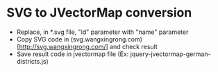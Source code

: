 # SVG to JVectorMap conversion 

* Replace, in *.svg file, "id" parameter with "name" parameter
* Copy SVG code in (svg.wangxingrong.com)[http://svg.wangxingrong.com/] and check result
* Save result code in jvectormap file (Ex: jquery-jvectormap-german-districts.js)
